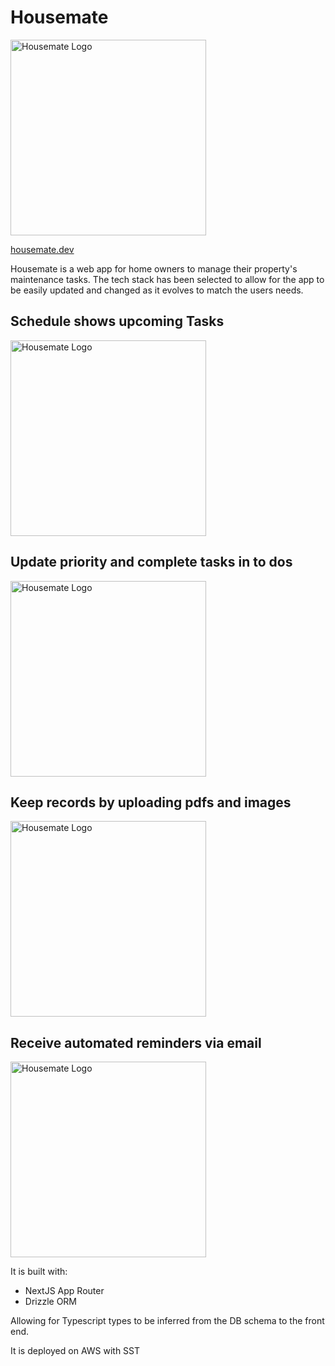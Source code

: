 # Housemate

<p>
    <a href="https://housemate.dev"><img src="https://housemate.dev/neutral-logo.png" width="313" alt="Housemate Logo"></a><br>
    
</p>

[housemate.dev](http://housemate.dev)

Housemate is a web app for home owners to manage their property's maintenance tasks. The tech stack has been selected to allow for the app to be easily updated and changed as it evolves to match the users needs.

## Schedule shows upcoming Tasks

<p>
    <img src="https://housemate.dev/schedule-show.gif" width="313" alt="Housemate Logo"><br>
</p>

## Update priority and complete tasks in to dos

<p>
    <img src="https://housemate.dev/todo-complete.gif" width="313" alt="Housemate Logo"><br>
</p>

## Keep records by uploading pdfs and images

<p>
    <img src="https://housemate.dev/file-upload.gif" width="313" alt="Housemate Logo"><br>
</p>

## Receive automated reminders via email

<p>
    <img src="https://housemate.dev/email.gif" width="313" alt="Housemate Logo"><br>
</p>

It is built with:

- NextJS App Router
- Drizzle ORM

Allowing for Typescript types to be inferred from the DB schema to the front end.

It is deployed on AWS with SST
